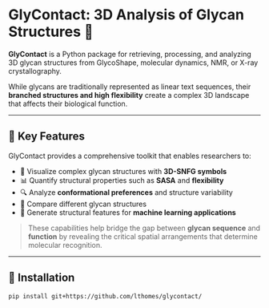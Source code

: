# GlyContact: 3D Analysis of Glycan Structures 🧬

**GlyContact** is a Python package for retrieving, processing, and analyzing 3D glycan structures from GlycoShape, molecular dynamics, NMR, or X-ray crystallography.

While glycans are traditionally represented as linear text sequences, their **branched structures and high flexibility** create a complex 3D landscape that affects their biological function.

---

## 🎯 Key Features

GlyContact provides a comprehensive toolkit that enables researchers to:

- 🧠 Visualize complex glycan structures with **3D-SNFG symbols**
- 📊 Quantify structural properties such as **SASA** and **flexibility**
- 🔍 Analyze **conformational preferences** and structure variability
- 🔗 Compare different glycan structures
- 🤖 Generate structural features for **machine learning applications**

> These capabilities help bridge the gap between **glycan sequence** and **function** by revealing the critical spatial arrangements that determine molecular recognition.

---

## 🚀 Installation

```bash
pip install git+https://github.com/lthomes/glycontact/
```